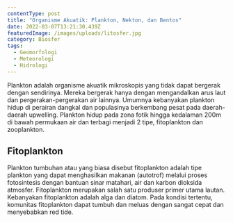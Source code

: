 ```yaml
---
contentType: post
title: "Organisme Akuatik: Plankton, Nekton, dan Bentos"
date: 2022-03-07T13:21:30.439Z
featuredImage: /images/uploads/litosfer.jpg
category: Biosfer
tags:
  - Geomorfologi
  - Meteorologi
  - Hidrologi
---
```

Plankton adalah organisme akuatik mikroskopis yang tidak dapat bergerak dengan sendirinya. Mereka bergerak hanya dengan mengandalkan arus laut dan pergerakan-pergerakan air lainnya. Umumnya kebanyakan plankton hidup di perairan dangkal dan populasinya berkembang pesat pada daerah-daerah upwelling. Plankton hidup pada zona fotik hingga kedalaman 200m di bawah permukaan air dan terbagi menjadi 2 tipe, fitoplankton dan zooplankton.


## Fitoplankton
Plankton tumbuhan atau yang biasa disebut fitoplankton adalah tipe plankton yang dapat menghasilkan makanan (autotrof) melalui proses fotosintesis dengan bantuan sinar matahari, air dan karbon dioksida atmosfer. Fitoplankton merupakan salah satu produser primer utama lautan. Kebanyakan fitoplankton adalah alga dan diatom. Pada kondisi tertentu, komunitas fitoplankton dapat tumbuh dan meluas dengan sangat cepat dan menyebabkan red tide.
